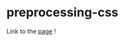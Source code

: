# preprocessing-css
Link to the [page](https://varkoff.github.io/preprocessing-css/public/precious.html) !